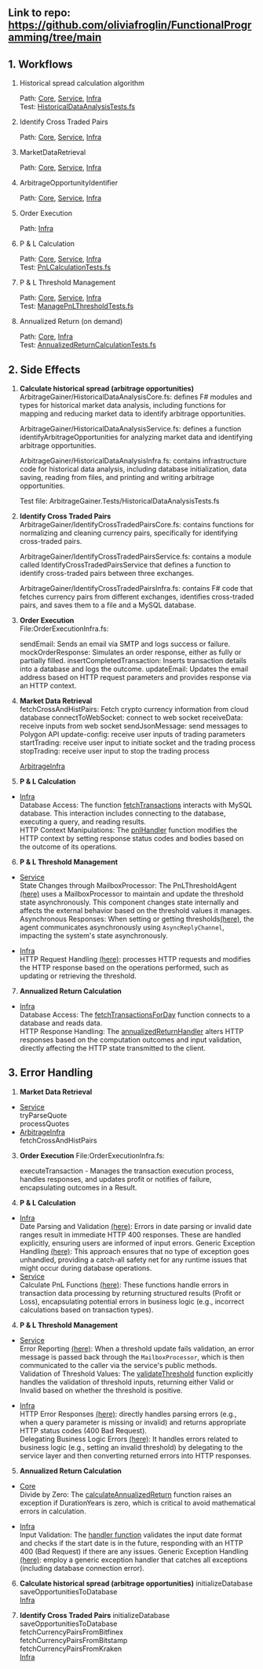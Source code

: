 ## Link to repo: https://github.com/oliviafroglin/FunctionalProgramming/tree/main

## 1. Workflows
1. Historical spread calculation algorithm

    Path: [Core](https://github.com/oliviafroglin/FunctionalProgramming/blob/main/ArbitrageGainer/HistoricalDataAnalysisCore.fs), [Service](https://github.com/oliviafroglin/FunctionalProgramming/blob/main/ArbitrageGainer/HistoricalDataAnalysisService.fs), [Infra](https://github.com/oliviafroglin/FunctionalProgramming/blob/main/ArbitrageGainer/HistoricalDataAnalysisInfra.fs) \
    Test: [HistoricalDataAnalysisTests.fs](https://github.com/oliviafroglin/FunctionalProgramming/blob/main/ArbitrageGainer.Tests/HistoricalDataAnalysisTests.fs)

2. Identify Cross Traded Pairs

    Path: [Core](https://github.com/oliviafroglin/FunctionalProgramming/blob/main/ArbitrageGainer/IdentifyCrossTradedPairsCore.fs), [Service](https://github.com/oliviafroglin/FunctionalProgramming/blob/main/ArbitrageGainer/IdentifyCrossTradedPairsService.fs), [Infra](https://github.com/oliviafroglin/FunctionalProgramming/blob/main/ArbitrageGainer/IdentifyCrossTradedPairsInfra.fs)


3. MarketDataRetrieval

    Path: [Core](https://github.com/oliviafroglin/FunctionalProgramming/blob/main/ArbitrageGainer/MarketDataRetrieval.fs), [Service](https://github.com/oliviafroglin/FunctionalProgramming/blob/main/ArbitrageGainer/ArbitrageService.fs), [Infra](https://github.com/oliviafroglin/FunctionalProgramming/blob/main/ArbitrageGainer/ArbitrageInfra.fs)

4. ArbitrageOpportunityIdentifier

    Path: [Core](https://github.com/oliviafroglin/FunctionalProgramming/blob/main/ArbitrageGainer/ArbitrageOpportunityIdentifier.fs), [Service](https://github.com/oliviafroglin/FunctionalProgramming/blob/main/ArbitrageGainer/ArbitrageService.fs), [Infra](https://github.com/oliviafroglin/FunctionalProgramming/blob/main/ArbitrageGainer/ArbitrageInfra.fs)

5. Order Execution

    Path: [Infra](https://github.com/oliviafroglin/FunctionalProgramming/blob/main/ArbitrageGainer/OrderExecutionInfra.fs)

6. P & L Calculation

    Path: [Core](https://github.com/oliviafroglin/FunctionalProgramming/blob/main/ArbitrageGainer/PnLCalculationCore.fs), [Service](https://github.com/oliviafroglin/FunctionalProgramming/blob/main/ArbitrageGainer/PnLCalculationService.fs), [Infra](https://github.com/oliviafroglin/FunctionalProgramming/blob/main/ArbitrageGainer/PnLCalculationInfra.fs) \
    Test: [PnLCalculationTests.fs](https://github.com/oliviafroglin/FunctionalProgramming/blob/main/ArbitrageGainer.Tests/PnLCalculationTests.fs)

7. P & L Threshold Management

    Path: [Core](https://github.com/oliviafroglin/FunctionalProgramming/blob/main/ArbitrageGainer/ManagePnLThresholdCore.fs), [Service](https://github.com/oliviafroglin/FunctionalProgramming/blob/main/ArbitrageGainer/ManagePnLThresholdService.fs), [Infra](hhttps://github.com/oliviafroglin/FunctionalProgramming/blob/main/ArbitrageGainer/ManagePnLThresholdInfra.fs) \
    Test: [ManagePnLThresholdTests.fs](https://github.com/oliviafroglin/FunctionalProgramming/blob/main/ArbitrageGainer.Tests/ManagePnLThresholdTests.fs)

8. Annualized Return (on demand)

    Path: [Core](https://github.com/oliviafroglin/FunctionalProgramming/blob/main/ArbitrageGainer/AnnualizedReturnCalculationCore.fs), [Infra](https://github.com/oliviafroglin/FunctionalProgramming/blob/main/ArbitrageGainer/AnnualizedReturnCalculationInfra.fs) \
    Test: [AnnualizedReturnCalculationTests.fs](https://github.com/oliviafroglin/FunctionalProgramming/blob/main/ArbitrageGainer.Tests/AnnualizedReturnCalculationTests.fs)


## 2. Side Effects

1. **Calculate historical spread (arbitrage opportunities)** \
ArbitrageGainer/HistoricalDataAnalysisCore.fs: defines F# modules and types for historical market data analysis, including functions for mapping and reducing market data to identify arbitrage opportunities.

    ArbitrageGainer/HistoricalDataAnalysisService.fs: defines a function identifyArbitrageOpportunities for analyzing market data and identifying arbitrage opportunities.

    ArbitrageGainer/HistoricalDataAnalysisInfra.fs: contains infrastructure code for historical data analysis, including database initialization, data saving, reading from files, and printing and writing arbitrage opportunities.

    Test file: ArbitrageGainer.Tests/HistoricalDataAnalysisTests.fs

2. **Identify Cross Traded Pairs** \
    ArbitrageGainer/IdentifyCrossTradedPairsCore.fs: contains functions for normalizing and cleaning currency pairs, specifically for identifying cross-traded pairs.

    ArbitrageGainer/IdentifyCrossTradedPairsService.fs: contains a module called IdentifyCrossTradedPairsService that defines a function to identify cross-traded pairs between three exchanges.

    ArbitrageGainer/IdentifyCrossTradedPairsInfra.fs: contains F# code that fetches currency pairs from different exchanges, identifies cross-traded pairs, and saves them to a file and a MySQL database.

3. **Order Execution** \
    File:OrderExecutionInfra.fs: 

    sendEmail: Sends an email via SMTP and logs success or failure.
    mockOrderResponse: Simulates an order response, either as fully or partially filled.
    insertCompletedTransaction: Inserts transaction details into a database and logs the outcome.
    updateEmail: Updates the email address based on HTTP request parameters and provides response via an HTTP context.

4. **Market Data Retrieval** \
    fetchCrossAndHistPairs: Fetch crypto currency information from cloud database
    connectToWebSocket: connect to web socket
    receiveData: receive inputs from web socket
    sendJsonMessage: send messages to Polygon API
    update-config: receive user inputs of trading parameters
    startTrading: receive user input to initiate socket and the trading process
    stopTrading: receive user input to stop the trading process

    [ArbitrageInfra](https://github.com/oliviafroglin/FunctionalProgramming/blob/main/ArbitrageGainer/ArbitrageInfra.fs)

5. **P & L Calculation** 
* [Infra](https://github.com/oliviafroglin/FunctionalProgramming/blob/main/ArbitrageGainer/PnLCalculationInfra.fs) \
Database Access: The function [fetchTransactions](https://github.com/oliviafroglin/FunctionalProgramming/blob/ca4d0ab69357a004a12a4da22510973659dd2ed9/ArbitrageGainer/PnLCalculationInfra.fs#L18) interacts with MySQL database. This interaction includes connecting to the database, executing a query, and reading results. \
HTTP Context Manipulations: The [pnlHandler](https://github.com/oliviafroglin/FunctionalProgramming/blob/ca4d0ab69357a004a12a4da22510973659dd2ed9/ArbitrageGainer/PnLCalculationInfra.fs#L55) function modifies the HTTP context by setting response status codes and bodies based on the outcome of its operations.

6. **P & L Threshold Management** 
* [Service](https://github.com/oliviafroglin/FunctionalProgramming/blob/main/ArbitrageGainer/ManagePnLThresholdService.fs) \
State Changes through MailboxProcessor: The PnLThresholdAgent [(here)](https://github.com/oliviafroglin/FunctionalProgramming/blob/ca4d0ab69357a004a12a4da22510973659dd2ed9/ArbitrageGainer/ManagePnLThresholdService.fs#L12) uses a MailboxProcessor to maintain and update the threshold state asynchronously. This component changes state internally and affects the external behavior based on the threshold values it manages. \
Asynchronous Responses: When setting or getting thresholds[(here)](https://github.com/oliviafroglin/FunctionalProgramming/blob/ca4d0ab69357a004a12a4da22510973659dd2ed9/ArbitrageGainer/ManagePnLThresholdService.fs#L32), the agent communicates asynchronously using `AsyncReplyChannel`, impacting the system's state asynchronously.

* [Infra](https://github.com/oliviafroglin/FunctionalProgramming/blob/main/ArbitrageGainer/ManagePnLThresholdInfra.fs) \
HTTP Request Handling [(here)](https://github.com/oliviafroglin/FunctionalProgramming/blob/ca4d0ab69357a004a12a4da22510973659dd2ed9/ArbitrageGainer/ManagePnLThresholdInfra.fs#L30): processes HTTP requests and modifies the HTTP response based on the operations performed, such as updating or retrieving the threshold.

7. **Annualized Return Calculation** 
* [Infra](https://github.com/oliviafroglin/FunctionalProgramming/blob/main/ArbitrageGainer/AnnualizedReturnCalculationInfra.fs) \
Database Access: The [fetchTransactionsForDay](https://github.com/oliviafroglin/FunctionalProgramming/blob/ca4d0ab69357a004a12a4da22510973659dd2ed9/ArbitrageGainer/AnnualizedReturnCalculationInfra.fs#L15) function connects to a database and reads data. \
HTTP Response Handling: The [annualizedReturnHandler](https://github.com/oliviafroglin/FunctionalProgramming/blob/ca4d0ab69357a004a12a4da22510973659dd2ed9/ArbitrageGainer/AnnualizedReturnCalculationInfra.fs#L52) alters HTTP responses based on the computation outcomes and input validation, directly affecting the HTTP state transmitted to the client.

## 3. Error Handling
1. **Market Data Retrieval** 
* [Service](https://github.com/oliviafroglin/FunctionalProgramming/blob/main/ArbitrageGainer/ArbitrageService.fs) \
    tryParseQuote \
    processQuotes 
* [ArbitrageInfra](https://github.com/oliviafroglin/FunctionalProgramming/blob/main/ArbitrageGainer/ArbitrageInfra.fs) \
    fetchCrossAndHistPairs 
    

3. **Order Execution** 
    File:OrderExecutionInfra.fs: 

    executeTransaction - Manages the transaction execution process, handles responses, and updates profit or notifies of failure, encapsulating outcomes in a Result.

4. **P & L Calculation** 
* [Infra](https://github.com/oliviafroglin/FunctionalProgramming/blob/main/ArbitrageGainer/PnLCalculationInfra.fs) \
Date Parsing and Validation [(here)](https://github.com/oliviafroglin/FunctionalProgramming/blob/ca4d0ab69357a004a12a4da22510973659dd2ed9/ArbitrageGainer/PnLCalculationInfra.fs#L80): Errors in date parsing or invalid date ranges result in immediate HTTP 400 responses. These are handled explicitly, ensuring users are informed of input errors.
Generic Exception Handling [(here)](https://github.com/oliviafroglin/FunctionalProgramming/blob/9b658c91e2f830d74ec467011e9adc3e75459838/ArbitrageGainer/PnLCalculationInfra.fs#L51): This approach ensures that no type of exception goes unhandled, providing a catch-all safety net for any runtime issues that might occur during database operations.
* [Service](https://github.com/oliviafroglin/FunctionalProgramming/blob/main/ArbitrageGainer/PnLCalculationService.fs) \
Calculate PnL Functions [(here)](https://github.com/oliviafroglin/FunctionalProgramming/blob/ca4d0ab69357a004a12a4da22510973659dd2ed9/ArbitrageGainer/PnLCalculationService.fs#L11): These functions handle errors in transaction data processing by returning structured results (Profit or Loss), encapsulating potential errors in business logic (e.g., incorrect calculations based on transaction types).

4. **P & L Threshold Management** 
* [Service](https://github.com/oliviafroglin/FunctionalProgramming/blob/main/ArbitrageGainer/ManagePnLThresholdService.fs) \
Error Reporting [(here)](https://github.com/oliviafroglin/FunctionalProgramming/blob/ca4d0ab69357a004a12a4da22510973659dd2ed9/ArbitrageGainer/ManagePnLThresholdService.fs#L22): When a threshold update fails validation, an error message is passed back through the `MailboxProcessor`, which is then communicated to the caller via the service's public methods.\
Validation of Threshold Values: The [validateThreshold](https://github.com/oliviafroglin/FunctionalProgramming/blob/ca4d0ab69357a004a12a4da22510973659dd2ed9/ArbitrageGainer/ManagePnLThresholdService.fs#L7) function explicitly handles the validation of threshold inputs, returning either Valid or Invalid based on whether the threshold is positive.

* [Infra](https://github.com/oliviafroglin/FunctionalProgramming/blob/main/ArbitrageGainer/ManagePnLThresholdInfra.fs) \
HTTP Error Responses [(here)](https://github.com/oliviafroglin/FunctionalProgramming/blob/ca4d0ab69357a004a12a4da22510973659dd2ed9/ArbitrageGainer/ManagePnLThresholdInfra.fs#L34): directly handles parsing errors (e.g., when a query parameter is missing or invalid) and returns appropriate HTTP status codes (400 Bad Request). \
Delegating Business Logic Errors [(here)](https://github.com/oliviafroglin/FunctionalProgramming/blob/ca4d0ab69357a004a12a4da22510973659dd2ed9/ArbitrageGainer/ManagePnLThresholdInfra.fs#L32): It handles errors related to business logic (e.g., setting an invalid threshold) by delegating to the service layer and then converting returned errors into HTTP responses.


5. **Annualized Return Calculation**
* [Core](https://github.com/oliviafroglin/FunctionalProgramming/blob/main/ArbitrageGainer/AnnualizedReturnCalculationCore.fs) \
Divide by Zero: The [calculateAnnualizedReturn](https://github.com/oliviafroglin/FunctionalProgramming/blob/ca4d0ab69357a004a12a4da22510973659dd2ed9/ArbitrageGainer/AnnualizedReturnCalculationCore.fs#L23) function raises an exception if DurationYears is zero, which is critical to avoid mathematical errors in calculation.

* [Infra](https://github.com/oliviafroglin/FunctionalProgramming/blob/main/ArbitrageGainer/AnnualizedReturnCalculationInfra.fs) \
Input Validation: The [handler function](https://github.com/oliviafroglin/FunctionalProgramming/blob/ca4d0ab69357a004a12a4da22510973659dd2ed9/ArbitrageGainer/AnnualizedReturnCalculationInfra.fs#L65) validates the input date format and checks if the start date is in the future, responding with an HTTP 400 (Bad Request) if there are any issues.
Generic Exception Handling [(here)](https://github.com/oliviafroglin/FunctionalProgramming/blob/9b658c91e2f830d74ec467011e9adc3e75459838/ArbitrageGainer/AnnualizedReturnCalculationInfra.fs#L53): employ a generic exception handler that catches all exceptions (including database connection error). 

6. **Calculate historical spread (arbitrage opportunities)**
    initializeDatabase \
    saveOpportunitiesToDatabase\
    [Infra](https://github.com/oliviafroglin/FunctionalProgramming/blob/main/ArbitrageGainer/HistoricalDataAnalysisInfra.fs)

7. **Identify Cross Traded Pairs**
    initializeDatabase \
    saveOpportunitiesToDatabase\
    fetchCurrencyPairsFromBitfinex\
    fetchCurrencyPairsFromBitstamp\
    fetchCurrencyPairsFromKraken\
    [Infra](https://github.com/oliviafroglin/FunctionalProgramming/blob/main/ArbitrageGainer/IdentifyCrossTradedPairsInfra.fs)